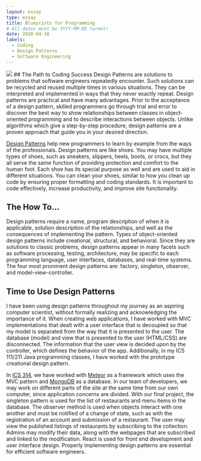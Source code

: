 ```yaml
---
layout: essay
type: essay
title: Blueprints for Programming
# All dates must be YYYY-MM-DD format!
date: 2020-04-30
labels:
  - Coding
  - Design Patterns
  - Software Engineering
---
```

<img class="ui large centered rounded image" src="../images/dp.png"> 
## The Path to Coding Success
Design Patterns are solutions to problems that software engineers repeatedly encounter. Such solutions can be recycled and reused multiple times in various situations. They can be interpreted and implemented in ways that they never exactly repeat. Design patterns are practical and have many advantages. Prior to the acceptance of a design pattern, skilled programmers go through trial and error to discover the best way to show relationships between classes in object-oriented programming and to describe interactions between objects. Unlike algorithms which give a step-by-step procedure, design patterns are a proven approach that guide you in your desired direction. 

[Design Patterns](http://courses.ics.hawaii.edu/ics314s20/modules/design-patterns/) help new programmers to learn by example from the ways of the professionals. Design patterns are like shoes. You may have multiple types of shoes, such as sneakers, slippers, heels, boots, or crocs, but they all serve the same function of providing protection and comfort to the human foot. Each shoe has its special purpose as well and are used to aid in different situations. You can clean your shoes, similar to how you clean up code by ensuring proper formatting and coding standards. It is important to code effectively, increase productivity, and improve site functionality. 

## The How To...
Design patterns require a name, program description of when it is applicable, solution description of the relationships, and well as the consequences of implementing the pattern. Types of object-oriented design patterns include creational, structural, and behavioral. Since they are solutions to classic problems, design patterns appear in many facets such as software processing, testing, architecture, may be specific to each programming language, user interfaces, databases, and real-time systems. The four most prominent design patterns are: factory, singleton, observer, and model-view-controller. 
 
## Time to Use Design Patterns
I have been using design patterns throughout my journey as an aspiring computer scientist, without formally realizing and acknowledging the importance of it. When creating web applications, I have worked with MVC implementations that dealt with a user interface that is decoupled so that my model is separated from the way that it is presented to the user. The database (model) and view that is presented to the user (HTML/CSS) are disconnected. The information that the user view is decided upon by the controller, which defines the behavior of the app. Additionally, in my ICS 111/211 Java programming classes, I have worked with the prototype creational design pattern. 

In [ICS 314](http://courses.ics.hawaii.edu/ics314s20/index.html), we have worked with [Meteor](https://www.meteor.com/) as a framework which uses the MVC pattern and [MongoDB](https://www.mongodb.com/) as a database. In our team of developers, we may work on different parts of the site at the same time from our own computer, since application concerns are divided. With our final project, the singleton pattern is used for the list of restaurants and menu items in the database. The observer method is used when objects interact with one another and must be notified of a change of state, such as with the registration of an account and submission of a restaurant. The user may view the published listings of restaurants by subscribing to the collection. Admins may modify their data, along with the webpages that are subscribed and linked to the modification. React is used for front end development and user interface design. Properly implementing design patterns are essential for efficient software engineers.
